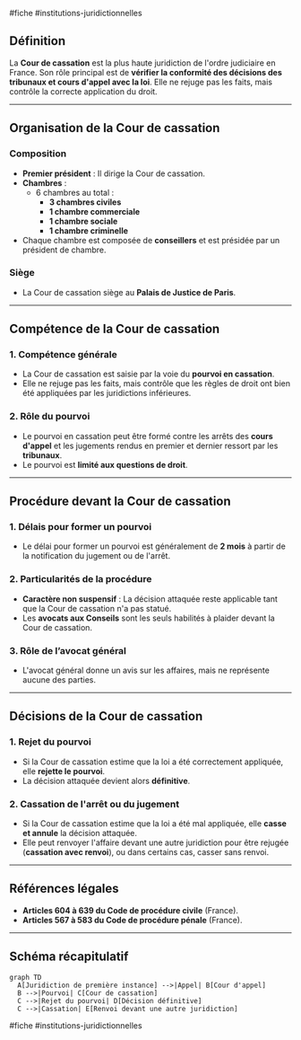 #fiche #institutions-juridictionnelles 
## Définition
La **Cour de cassation** est la plus haute juridiction de l'ordre judiciaire en France. Son rôle principal est de **vérifier la conformité des décisions des tribunaux et cours d'appel avec la loi**. Elle ne rejuge pas les faits, mais contrôle la correcte application du droit.

---

## Organisation de la Cour de cassation

### Composition
- **Premier président** : Il dirige la Cour de cassation.
- **Chambres** :
  - 6 chambres au total :
    - **3 chambres civiles**
    - **1 chambre commerciale**
    - **1 chambre sociale**
    - **1 chambre criminelle**
- Chaque chambre est composée de **conseillers** et est présidée par un président de chambre.

### Siège
- La Cour de cassation siège au **Palais de Justice de Paris**.

---

## Compétence de la Cour de cassation

### 1. **Compétence générale**
- La Cour de cassation est saisie par la voie du **pourvoi en cassation**.
- Elle ne rejuge pas les faits, mais contrôle que les règles de droit ont bien été appliquées par les juridictions inférieures.

### 2. **Rôle du pourvoi**
- Le pourvoi en cassation peut être formé contre les arrêts des **cours d'appel** et les jugements rendus en premier et dernier ressort par les **tribunaux**.
- Le pourvoi est **limité aux questions de droit**.

---

## Procédure devant la Cour de cassation

### 1. **Délais pour former un pourvoi**
- Le délai pour former un pourvoi est généralement de **2 mois** à partir de la notification du jugement ou de l'arrêt.

### 2. **Particularités de la procédure**
- **Caractère non suspensif** : La décision attaquée reste applicable tant que la Cour de cassation n'a pas statué.
- Les **avocats aux Conseils** sont les seuls habilités à plaider devant la Cour de cassation.

### 3. **Rôle de l’avocat général**
- L'avocat général donne un avis sur les affaires, mais ne représente aucune des parties.

---

## Décisions de la Cour de cassation

### 1. **Rejet du pourvoi**
- Si la Cour de cassation estime que la loi a été correctement appliquée, elle **rejette le pourvoi**.
- La décision attaquée devient alors **définitive**.

### 2. **Cassation de l'arrêt ou du jugement**
- Si la Cour de cassation estime que la loi a été mal appliquée, elle **casse et annule** la décision attaquée.
- Elle peut renvoyer l'affaire devant une autre juridiction pour être rejugée (**cassation avec renvoi**), ou dans certains cas, casser sans renvoi.

---

## Références légales

- **Articles 604 à 639 du Code de procédure civile** (France).
- **Articles 567 à 583 du Code de procédure pénale** (France).
  
---

## Schéma récapitulatif

```mermaid
graph TD
  A[Juridiction de première instance] -->|Appel| B[Cour d'appel]
  B -->|Pourvoi| C[Cour de cassation]
  C -->|Rejet du pourvoi| D[Décision définitive]
  C -->|Cassation| E[Renvoi devant une autre juridiction]
```
#fiche #institutions-juridictionnelles 
